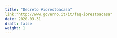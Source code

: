 ```yaml
---
title: "Decreto #iorestoacasa"
link:"http://www.governo.it/it/faq-iorestoacasa"
date: 2020-03-31
draft: false
weight: 1
---
```

